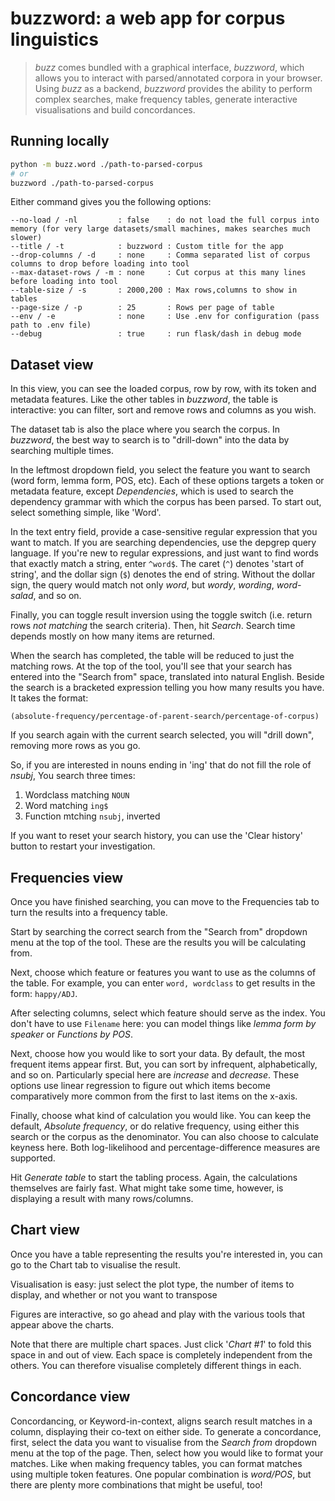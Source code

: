 # buzzword: a web app for corpus linguistics

> *buzz* comes bundled with a graphical interface, *buzzword*, which allows you to interact with parsed/annotated corpora in your browser. Using *buzz* as a backend, *buzzword* provides the ability to perform complex searches, make frequency tables, generate interactive visualisations and build concordances.

## Running locally

```bash
python -m buzz.word ./path-to-parsed-corpus
# or
buzzword ./path-to-parsed-corpus
```

Either command gives you the following options:

```
--no-load / -nl         : false    : do not load the full corpus into memory (for very large datasets/small machines, makes searches much slower)
--title / -t            : buzzword : Custom title for the app
--drop-columns / -d     : none     : Comma separated list of corpus columns to drop before loading into tool
--max-dataset-rows / -m : none     : Cut corpus at this many lines before loading into tool
--table-size / -s       : 2000,200 : Max rows,columns to show in tables
--page-size / -p        : 25       : Rows per page of table
--env / -e              : none     : Use .env for configuration (pass path to .env file)
--debug                 : true     : run flask/dash in debug mode
```

## Dataset view

In this view, you can see the loaded corpus, row by row, with its token and metadata features. Like the other tables in *buzzword*, the table is interactive: you can filter, sort and remove rows and columns as you wish.

The dataset tab is also the place where you search the corpus. In *buzzword*, the best way to search is to "drill-down" into the data by searching multiple times.

In the leftmost dropdown field, you select the feature you want to search (word form, lemma form, POS, etc). Each of these options targets a token or metadata feature, except *Dependencies*, which is used to search the dependency grammar with which the corpus has been parsed. To start out, select something simple, like 'Word'.

In the text entry field, provide a case-sensitive regular expression that you want to match. If you are searching dependencies, use the depgrep query language. If you're new to regular expressions, and just want to find words that exactly match a string, enter `^word$`. The caret (`^`) denotes 'start of string', and the dollar sign (`$`) denotes the end of string. Without the dollar sign, the query would match not only *word*, but *wordy*, *wording*, *word-salad*, and so on.

Finally, you can toggle result inversion using the toggle switch (i.e. return rows *not matching* the search criteria). Then, hit *Search*. Search time depends mostly on how many items are returned.

When the search has completed, the table will be reduced to just the matching rows. At the top of the tool, you'll see that your search has entered into the "Search from" space, translated into natural English. Beside the search is a bracketed expression telling you how many results you have. It takes the format:

`(absolute-frequency/percentage-of-parent-search/percentage-of-corpus)`

If you search again with the current search selected, you will "drill down", removing more rows as you go.

So, if you are interested in nouns ending in 'ing' that do not fill the role of *nsubj*, You search three times:

1. Wordclass matching `NOUN`
2. Word matching `ing$`
3. Function mtching `nsubj`, inverted

If you want to reset your search history, you can use the 'Clear history' button to restart your investigation.

## Frequencies view

Once you have finished searching, you can move to the Frequencies tab to turn the results into a frequency table.

Start by searching the correct search from the "Search from" dropdown menu at the top of the tool. These are the results you will be calculating from.

Next, choose which feature or features you want to use as the columns of the table. For example, you can enter `word, wordclass` to get results in the form: `happy/ADJ`.

After selecting columns, select which feature should serve as the index. You don't have to use `Filename` here: you can model things like *lemma form by speaker* or *Functions by POS*.

Next, choose how you would like to sort your data. By default, the most frequent items appear first. But, you can sort by infrequent, alphabetically, and so on. Particularly special here are *increase* and *decrease*. These options use linear regression to figure out which items become comparatively more common from the first to last items on the x-axis.

Finally, choose what kind of calculation you would like. You can keep the default, *Absolute frequency*, or do relative frequency, using either this search or the corpus as the denominator. You can also choose to calculate keyness here. Both log-likelihood and percentage-difference measures are supported.

Hit *Generate table* to start the tabling process. Again, the calculations themselves are fairly fast. What might take some time, however, is displaying a result with many rows/columns.

## Chart view

Once you have a table representing the results you're interested in, you can go to the Chart tab to visualise the result.

Visualisation is easy: just select the plot type, the number of items to display, and whether or not you want to transpose

Figures are interactive, so go ahead and play with the various tools that appear above the charts.

Note that there are multiple chart spaces. Just click '*Chart #1*' to fold this space in and out of view. Each space is completely independent from the others. You can therefore visualise completely different things in each.

## Concordance view

Concordancing, or Keyword-in-context, aligns search result matches in a column, displaying their co-text on either side. To generate a concordance, first, select the data you want to visualise from the *Search from* dropdown menu at the top of the page. Then, select how you would like to format your matches. Like when making frequency tables, you can format matches using multiple token features. One popular combination is *word/POS*, but there are plenty more combinations that might be useful, too!
